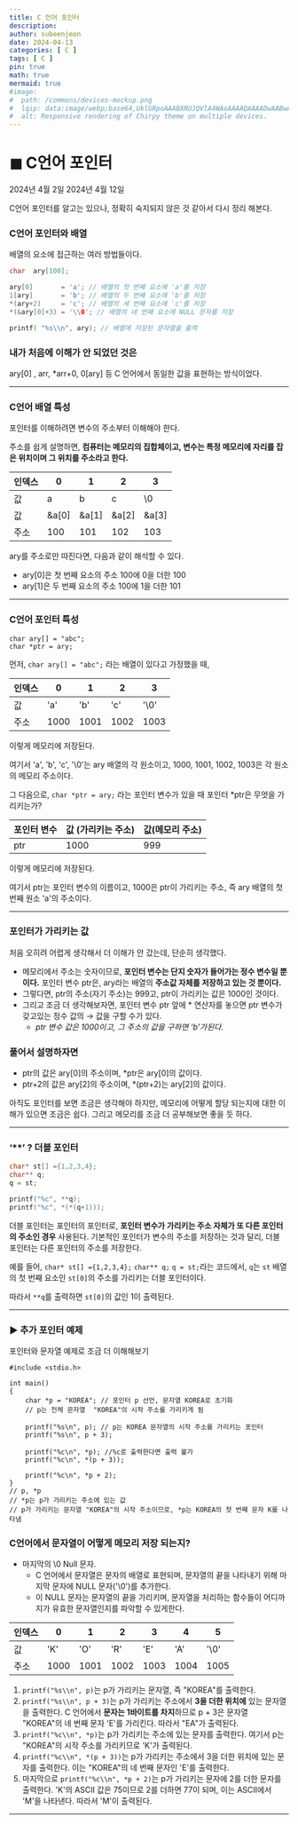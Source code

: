 ```yaml
---
title: C 언어 포인터 
description:
author: subeenjeon
date: 2024-04-13
categories: [ C ]
tags: [ C ]
pin: true
math: true
mermaid: true
#image:
#  path: /commons/devices-mockup.png
#  lqip: data:image/webp;base64,UklGRpoAAABXRUJQVlA4WAoAAAAQAAAADwAABwAAQUxQSDIAAAARL0AmbZurmr57yyIiqE8oiG0bejIYEQTgqiDA9vqnsUSI6H+oAERp2HZ65qP/VIAWAFZQOCBCAAAA8AEAnQEqEAAIAAVAfCWkAALp8sF8rgRgAP7o9FDvMCkMde9PK7euH5M1m6VWoDXf2FkP3BqV0ZYbO6NA/VFIAAAA
#  alt: Responsive rendering of Chirpy theme on multiple devices.
---
```


# ◼︎ C언어 포인터

2024년 4월 2일 2024년 4월 12일

C언어 포인터를 알고는 있으나, 정확히 숙지되지 않은 것 같아서 다시 정리 해본다.

### C언어 포인터와 배열

배열의 요소에 접근하는 여러 방법들이다.

```c
char  ary[100];

ary[0]       = 'a'; // 배열의 첫 번째 요소에 'a'를 저장
1[ary]       = 'b'; // 배열의 두 번째 요소에 'b'를 저장
*(ary+2)     = 'c'; // 배열의 세 번째 요소에 'c'를 저장
*(&ary[0]+3) = '\\0'; // 배열의 네 번째 요소에 NULL 문자를 저장

printf( "%s\\n", ary); // 배열에 저장된 문자열을 출력
```

### 내가 처음에 이해가 안 되었던 것은

ary[0] , arr, *arr+0, 0[ary] 등 C 언어에서 동일한 값을 표현하는 방식이었다.

---

### C언어 배열 특성

포인터를 이해하려면 변수의 주소부터 이해해야 한다.

주소를 쉽게 설명하면, **컴퓨터는 메모리의 집합체이고, 변수는 특정 메모리에 자리를 잡은 위치이며 그 위치를 주소라고 한다.**

| 인덱스 | 0 | 1 | 2 | 3 |
| --- | --- | --- | --- | --- |
| 값 | a | b | c | \0 |
| 값 | &a[0] | &a[1] | &a[2] | &a[3] |
| 주소 | 100 | 101 | 102 | 103 |

ary를 주소로만 따진다면, 다음과 같이 해석할 수 있다.

- ary[0]은 첫 번째 요소의 주소 100에 0을 더한 100
- ary[1]은 두 번째 요소의 주소 100에 1을 더한 101

---

### C언어 포인터 특성

```
char ary[] = "abc";
char *ptr = ary;
```

먼저, `char ary[] = "abc";` 라는 배열이 있다고 가정했을 때,

| 인덱스 | 0 | 1 | 2 | 3 |
| --- | --- | --- | --- | --- |
| 값 | 'a' | 'b' | 'c' | '\0' |
| 주소 | 1000 | 1001 | 1002 | 1003 |

이렇게 메모리에 저장된다.

여기서 'a', 'b', 'c', '\0'는 ary 배열의 각 원소이고, 1000, 1001, 1002, 1003은 각 원소의 메모리 주소이다.

그 다음으로, `char *ptr = ary;` 라는 포인터 변수가 있을 때 포인터 *ptr은 무엇을 가리키는가?

| 포인터 변수 | 값 (가리키는 주소) | 값(메모리 주소) |
| --- | --- | --- |
| ptr | 1000 | 999 |

이렇게 메모리에 저장된다.

여기서 ptr는 포인터 변수의 이름이고, 1000은 ptr이 가리키는 주소, 즉 ary 배열의 첫 번째 원소 'a'의 주소이다.

---

### 포인터가 가리키는 값

처음 오히려 어렵게 생각해서 더 이해가 안 갔는데, 단순히 생각했다.

- 메모리에서 주소는 숫자이므로, **포인터 변수는 단지 숫자가 들어가는 정수 변수일 뿐이다.** 포인터 변수 ptr은, ary라는 배열의 **주소값 자체를 저장하고 있는 것 뿐이다.**
- 그렇다면, ptr의 주소(자기 주소)는 999고, ptr이 가리키는 값은 1000인 것이다.
- 그리고 조금 더 생각해보자면, 포인터 변수 ptr 앞에 * 연산자를 놓으면 ptr 변수가 갖고있는 정수 값의 → 값을 구할 수가 있다.
  - *ptr 변수 값은 1000이고, 그 주소의 값을 구하면 ‘b’가된다.*

### 풀어서 설명하자면

- ptr의 값은 ary[0]의 주소이며, *ptr은 ary[0]의 값이다.
- ptr+2의 값은 ary[2]의 주소이며, *(ptr+2)는 ary[2]의 값이다.

아직도 포인터를 보면 조금은 생각해야 하지만, 메모리에 어떻게 할당 되는지에 대한 이해가 있으면 조금은 쉽다. 그리고 메모리를 조금 더 공부해보면 좋을 듯 하다.

---

### ‘**’ ? 더블 포인터

```c
char* st[] ={1,2,3,4};
char** q;
q = st;

printf("%c", **q);
printf("%c", *(*(q+1)));
```

더블 포인터는 포인터의 포인터로, **포인터 변수가 가리키는 주소 자체가 또 다른 포인터의 주소인 경우** 사용된다. 기본적인 포인터가 변수의 주소를 저장하는 것과 달리, 더블 포인터는 다른 포인터의 주소를 저장한다.

예를 들어, `char* st[] ={1,2,3,4};` `char** q;` `q = st;`라는 코드에서, `q`는 `st` 배열의 첫 번째 요소인 `st[0]`의 주소를 가리키는 더블 포인터이다.

따라서 `**q`를 출력하면 `st[0]`의 값인 1이 출력된다.

---

### ► 추가 포인터 예제

포인터와 문자열 예제로 조금 더 이해해보기

```text
#include <stdio.h>

int main()
{
    char *p = "KOREA"; // 포인터 p 선언, 문자열 KOREA로 초기화
    // p는 전체 문자열  "KOREA"의 시작 주소를 가리키게 됨

    printf("%s\n", p); // p는 KOREA 문자열의 시작 주소를 가리키는 포인터
    printf("%s\n", p + 3);

    printf("%c\n", *p); //%c로 출력한다면 출력 불가
    printf("%c\n", *(p + 3));

    printf("%c\n", *p + 2);
}
// p, *p
// *p는 p가 가리키는 주소에 있는 값
// p가 가리키는 문자열 "KOREA"의 시작 주소이므로, *p는 KOREA의 첫 번째 문자 K를 나타냄
```

### C언어에서 문자열이 어떻게 메모리 저장 되는지?

- 마지막의 \0 Null 문자.
  - C 언어에서 문자열은 문자의 배열로 표현되며, 문자열의 끝을 나타내기 위해 마지막 문자에 NULL 문자('\0')를 추가한다.
  - 이 NULL 문자는 문자열의 끝을 가리키며, 문자열을 처리하는 함수들이 어디까지가 유효한 문자열인지를 파악할 수 있게한다.

| 인덱스 | 0 | 1 | 2 | 3 | 4 | 5 |
| --- | --- | --- | --- | --- | --- | --- |
| 값 | 'K' | 'O' | 'R' | 'E' | 'A' | '\0' |
| 주소 | 1000 | 1001 | 1002 | 1003 | 1004 | 1005 |

1. `printf("%s\\n", p)`는 p가 가리키는 문자열, 즉 "KOREA"를 출력한다.
2. `printf("%s\\n", p + 3)`는 p가 가리키는 주소에서 **3을 더한 위치에** 있는 문자열을 출력한다. C 언어에서 **문자는 1바이트를 차지**하므로 p + 3은 문자열 "KOREA"의 네 번째 문자 'E'를 가리킨다. 따라서 "EA"가 출력된다.
3. `printf("%c\\n", *p)`는 p가 가리키는 주소에 있는 문자를 출력한다. 여기서 p는 "KOREA"의 시작 주소를 가리키므로 'K'가 출력된다.
4. `printf("%c\\n", *(p + 3))`는 p가 가리키는 주소에서 3을 더한 위치에 있는 문자를 출력한다. 이는 "KOREA"의 네 번째 문자인 'E'를 출력한다.
5. 마지막으로 `printf("%c\\n", *p + 2)`는 p가 가리키는 문자에 2를 더한 문자를 출력한다. 'K'의 ASCII 값은 75이므로 2를 더하면 77이 되며, 이는 ASCII에서 'M'을 나타낸다. 따라서 'M'이 출력된다.

---
